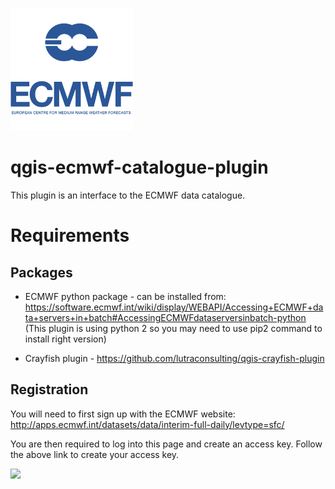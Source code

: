 ![](images/ecmwf.png)
# qgis-ecmwf-catalogue-plugin
This plugin is an interface to the ECMWF data catalogue.

# Requirements
## Packages
 - ECMWF python package - can be installed from:
  https://software.ecmwf.int/wiki/display/WEBAPI/Accessing+ECMWF+data+servers+in+batch#AccessingECMWFdataserversinbatch-python
 (This plugin is using python 2 so you may need to use pip2 command to install right version)

 - Crayfish plugin - https://github.com/lutraconsulting/qgis-crayfish-plugin

## Registration

You will need to first sign up with the ECMWF website:
http://apps.ecmwf.int/datasets/data/interim-full-daily/levtype=sfc/

You are then required to log into this page and create an access key. Follow the above link to create your access key.



![](images/doris_qgis.gif)
